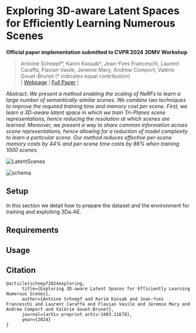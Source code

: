 # Exploring 3D-aware Latent Spaces for Efficiently Learning Numerous Scenes
**Official paper implementation submitted to CVPR 2024 3DMV Workshop**
> Antoine Schnepf*, Karim Kassab*, Jean-Yves Franceschi, Laurent Caraffa, Flavian Vasile, Jeremie Mary, Andrew Comport, Valérie Gouet-Brunet (* indicates equal contribution)<br>
| [Webpage](https://3da-ae.github.io/) | [Full Paper](https://arxiv.org/abs/2403.11678) |<br>

Abstract: *We present a method enabling the scaling of NeRFs to learn a large number of semantically-similar scenes. We combine two techniques to improve the required training time and memory cost per scene. First, we learn a 3D-aware latent space in which we train Tri-Planes scene representations, hence reducing the resolution at which scenes are learned. Moreover, we present a way to share common information across scene representations, hence allowing for a reduction of model complexity to learn a particular scene. Our method reduces effective per-scene memory costs by 44% and per-scene time costs by 86% when training 1000 scenes.*


![LatentScenes](https://github.com/AntoineSchnepf/3da-ae/assets/85931369/50862207-2868-4718-955b-7c473cf12f72)


![schema](https://github.com/AntoineSchnepf/3da-ae/assets/85931369/a240f3c8-5164-42af-a009-1d473dca4e91)


## Setup
In this section we detail how to prepare the dataset and the environment for training and exploiting 3Da-AE.

## Requirements

## Usage


##

## Citation

```
@article{schnepf2024exploring,
      title={Exploring 3D-aware Latent Spaces for Efficiently Learning Numerous Scenes}, 
      author={Antoine Schnepf and Karim Kassab and Jean-Yves Franceschi and Laurent Caraffa and Flavian Vasile and Jeremie Mary and Andrew Comport and Valérie Gouet-Brunet},
      journal={arXiv preprint arXiv:2403.11678},
      year={2024}
}
```

